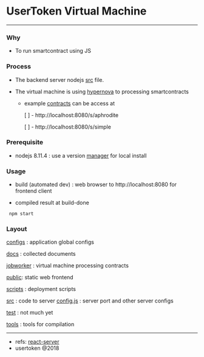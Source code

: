 # UserToken Virtual Machine

---

### Why

* To run smartcontract using JS

### Process

* The backend server nodejs [src](./src/server.js) file.

* The virtual machine is using [hypernova](https://github.com/airbnb/hypernova) to processing smartcontracts

  * example [contracts](./jobworker) can be access at

    [ ] - http://localhost:8080/s/aphrodite

    [ ] - http://localhost:8080/s/simple

### Prerequisite

* nodejs 8.11.4 : use a version [manager](https://github.com/jasongin/nvs) for local install

### Usage

* build (automated dev) : web browser to http://localhost:8080 for frontend
  client

* compiled result at build-done

```
 npm start
```

### Layout

[configs](./configs) : application global configs

[docs](./docs) : collected documents

[jobworker](./jobworker) : virtual machine processing contracts

[public](./public): static web frontend

[scripts](./scripts) : deployment scripts

[src](./src) : code to server
[config.js](./src/config.js) : server port and other server configs

[test](./test) : not much yet

[tools](./tools) : tools for compilation

---

* refs: [react-server](README-orig.md)
* usertoken @2018
